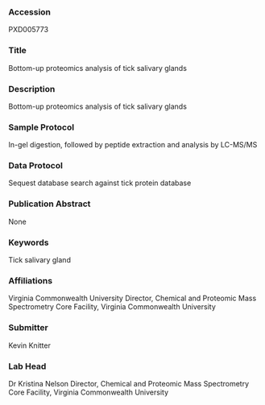 ### Accession
PXD005773

### Title
Bottom-up proteomics analysis of tick salivary glands

### Description
Bottom-up proteomics analysis of tick salivary glands

### Sample Protocol
In-gel digestion, followed by peptide extraction and analysis by LC-MS/MS

### Data Protocol
Sequest database search against tick protein database

### Publication Abstract
None

### Keywords
Tick salivary gland

### Affiliations
Virginia Commonwealth University
Director, Chemical and Proteomic Mass Spectrometry Core Facility, Virginia Commonwealth University

### Submitter
Kevin Knitter

### Lab Head
Dr Kristina Nelson
Director, Chemical and Proteomic Mass Spectrometry Core Facility, Virginia Commonwealth University


